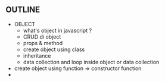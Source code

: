 ## OUTLINE
- OBJECT
    - what's object in javascript ?
    - CRUD di object
    - props & method
    - create object using class
    - inheritance
    - data collection and loop inside object or data collection
- create object using function => constructor function
- 